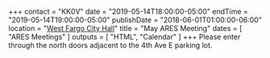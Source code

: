 +++
contact = "KK0V"
date = "2019-05-14T18:00:00-05:00"
endTime = "2019-05-14T19:00:00-05:00"
publishDate = "2018-06-01T01:00:00-06:00"
location = "[West Fargo City Hall](/places/west-fargo-city-hall/)"
title = "May ARES Meeting"
dates = [ "ARES Meetings" ]
outputs = [ "HTML", "Calendar" ]
+++
Please enter through the north
doors adjacent to the 4th Ave E parking lot.
